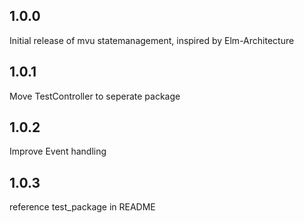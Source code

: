 ## 1.0.0
Initial release of mvu statemanagement, inspired by Elm-Architecture

## 1.0.1
Move TestController to seperate package

## 1.0.2
Improve Event handling

## 1.0.3
reference test_package in README